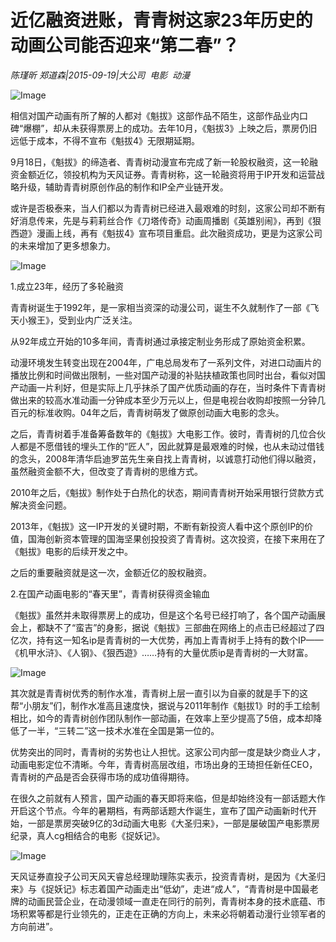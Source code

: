 # 近亿融资进账，青青树这家23年历史的动画公司能否迎来“第二春”？

*陈瑾昕 郑道森|2015-09-19|大公司 
                                                电影 
                                                动漫*

![Image](http://static.ylzbl.com/uploads/ueditor/php/upload/image/20171016/1508142984615050.jpeg)

相信对国产动画有所了解的人都对《魁拔》这部作品不陌生，这部作品业内口碑“爆棚”，却从未获得票房上的成功。去年10月，《魁拔3》上映之后，票房仍旧远低于成本，不得不宣布《魁拔4》无限期延期。

9月18日，《魁拔》的缔造者、青青树动漫宣布完成了新一轮股权融资，这一轮融资金额近亿，领投机构为天风证券。青青树称，这一轮融资将用于IP开发和运营战略升级，辅助青青树原创作品的制作和IP全产业链开发。

或许是否极泰来，当人们都以为青青树已经进入最艰难的时刻，这家公司却不断有好消息传来，先是与莉莉丝合作《刀塔传奇》动画周播剧《英雄别闹》，再到《狠西遊》漫画上线，再有《魁拔4》宣布项目重启。此次融资成功，更是为这家公司的未来增加了更多想象力。

![Image](http://static.ylzbl.com/uploads/ueditor/php/upload/image/20171016/1508142972406613.jpeg)

1.成立23年，经历了多轮融资

青青树诞生于1992年，是一家相当资深的动漫公司，诞生不久就制作了一部《飞天小猴王》，受到业内广泛关注。

从92年成立开始的10多年间，青青树通过承接定制业务形成了原始资金积累。

动漫环境发生转变出现在2004年，广电总局发布了一系列文件，对进口动画片的播放比例和时间做出限制，一些对国产动漫的补贴扶植政策也同时出台，看似对国产动画一片利好，但是实际上几乎抹杀了国产优质动画的存在，当时条件下青青树做出来的较高水准动画一分钟成本至少万元以上，但是电视台收购却按照一分钟几百元的标准收购。04年之后，青青树萌发了做原创动画大电影的念头。

之后，青青树着手准备筹备数年的《魁拔》大电影工作。彼时，青青树的几位合伙人都是不愿借钱的埋头工作的“匠人”，因此就算是最艰难的时候，也从未动过借钱的念头，2008年清华启迪罗茁先生亲自找上青青树，以诚意打动他们得以融资，虽然融资金额不大，但改变了青青树的思维方式。

2010年之后，《魁拔》制作处于白热化的状态，期间青青树开始采用银行贷款方式解决资金问题。

2013年，《魁拔》这一IP开发的关键时期，不断有新投资人看中这个原创IP的价值，国海创新资本管理的国海坚果创投投资了青青树。这次投资，在接下来用在了《魁拔》电影的后续开发之中。

之后的重要融资就是这一次，金额近亿的股权融资。

2.在国产动画电影的“春天里”，青青树获得资金输血

《魁拔》虽然并未取得票房上的成功，但是这个名号已经打响了，各个国产动画展会上，都缺不了“蛮吉”的身影，据说《魁拔》三部曲在网络上的点击已经超过了四亿次，持有这一知名ip是青青树的一大优势，再加上青青树手上持有的数个IP——《机甲水浒》、《人钢》、《狠西遊》……持有的大量优质ip是青青树的一大财富。

![Image](http://static.ylzbl.com/uploads/ueditor/php/upload/image/20171016/1508142999505271.jpeg)

其次就是青青树优秀的制作水准，青青树上层一直引以为自豪的就是手下的这帮“小朋友”们，制作水准高且速度快，据说与2011年制作《魁拔1》时的手工绘制相比，如今的青青树创作团队制作一部动画，在效率上至少提高了5倍，成本却降低了一半，“三转二”这一技术水准在全国是第一位的。

优势突出的同时，青青树的劣势也让人担忧。这家公司内部一度是缺少商业人才，动画电影定位不清晰。今年，青青树高层改组，市场出身的王琦担任新任CEO，青青树的产品是否会获得市场的成功值得期待。

在很久之前就有人预言，国产动画的春天即将来临，但是却始终没有一部话题大作开启这个节点。今年的暑期档，有两部话题大作诞生，宣布了国产动画新时代开始，一部是票房突破9亿的3d动画大电影《大圣归来》，一部是屡破国产电影票房纪录，真人cg相结合的电影《捉妖记》。

![Image](http://static.ylzbl.com/uploads/ueditor/php/upload/image/20171016/1508143021310914.jpeg)

天风证券直投子公司天风天睿总经理助理陈实表示，投资青青树，是因为《大圣归来》与《捉妖记》标志着国产动画走出“低幼”，走进“成人”，“青青树是中国最老牌的动画民营企业，在动漫领域一直走在同行的前列，青青树本身的技术底蕴、市场积累等都是行业领先的，正走在正确的方向上，未来必将朝着动漫行业领军者的方向前进”。

